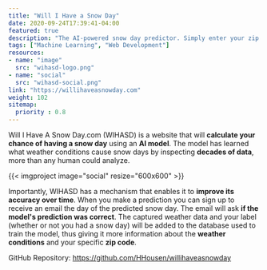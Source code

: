 ```yaml
---
title: "Will I Have a Snow Day"
date: 2020-09-24T17:39:41-04:00
featured: true
description: "The AI-powered snow day predictor. Simply enter your zip code and an advanced AI will calculate your chance of having a snow day for the next few days."
tags: ["Machine Learning", "Web Development"]
resources:
- name: "image"
  src: "wihasd-logo.png"
- name: "social"
  src: "wihasd-social.png"
link: "https://willihaveasnowday.com"
weight: 102
sitemap:
  priority : 0.8
---
```


Will I Have A Snow Day.com (WIHASD) is a website that will **calculate your chance of having a snow day** using an **AI model**. The model has learned what weather conditions cause snow days by inspecting **decades of data**, more than any human could analyze.

{{< imgproject image="social" resize="600x600" >}}

Importantly, WIHASD has a mechanism that enables it to **improve its accuracy over time**. When you make a prediction you can sign up to receive an email the day of the predicted snow day. The email will ask **if the model's prediction was correct**. The captured weather data and your label (whether or not you had a snow day) will be added to the database used to train the model, thus giving it more information about the **weather conditions** and your specific **zip code**.

GitHub Repository: <https://github.com/HHousen/willihaveasnowday>
